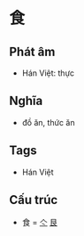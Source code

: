 # 食

## Phát âm
* Hán Việt: thực

## Nghĩa
* đồ ăn, thức ăn

## Tags
* Hán Việt

## Cấu trúc
* 食 = [亽](亽.md) [艮](艮.md)

<script>window.HANZI_FIELD='食';</script>